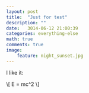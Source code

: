 ```yaml
---
layout: post    
title:  "Just for test"
description: ""
date:   3014-06-12 21:00:39
categories: everything-else
math: true
comments: true
image:
    feature: night_sunset.jpg
---
```


I like it:

\\[ E = mc^2 \\]